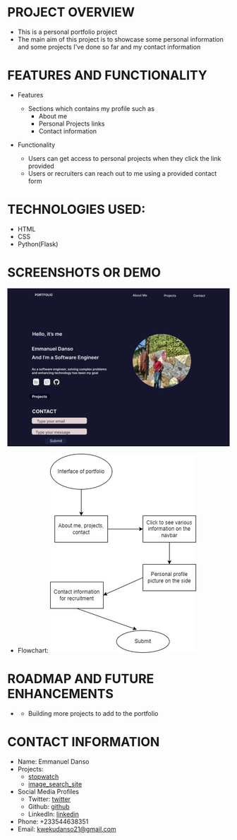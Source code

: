 # PROJECT OVERVIEW
- This is a personal portfolio project
- The main aim of this project is to showcase some personal information and some projects I've done so far and my   contact information

# FEATURES AND FUNCTIONALITY
- Features
    - Sections which contains my profile such as 
        - About me
        - Personal Projects links
        - Contact information

- Functionality
    - Users can get access to personal projects when they click the link provided
    - Users or recruiters can reach out to me using a provided contact form


# TECHNOLOGIES USED:
- HTML
- CSS
- Python(Flask)

# SCREENSHOTS OR DEMO
![Project Image](images/figma%20porfolio.jpg)
- Flowchart: ![flowchart](images/portfolio_draw.io.jpg)

# ROADMAP AND FUTURE ENHANCEMENTS
- - Building more projects to add to the portfolio

# CONTACT INFORMATION
- Name: Emmanuel Danso
- Projects:
    - [stopwatch](https://github.com/EmmanuelDanso1/frontend_projects/tree/main/Stopwatch)
    - [image_search_site](https://github.com/EmmanuelDanso1/frontend_projects/tree/main/Image_Search_app)
- Social Media Profiles
    - Twitter: [twitter](@BraEmma84)
    - Github: [github](@EmmanuelDanso1)
    - LinkedIn: [linkedin](https://www.linkedin.com/in/emmanuel-danso-862566249/)
- Phone: +233544638351
- Email: kwekudanso21@gmail.com